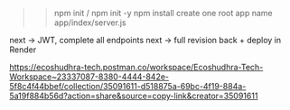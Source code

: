 >> npm init / npm init -y
>> npm install <package>
>> create one root app name app/index/server.js




next -> JWT, complete all endpoints
next -> full revision back + deploy in Render

https://ecoshudhra-tech.postman.co/workspace/Ecoshudhra-Tech-Workspace~23337087-8380-4444-842e-5f8c4f44bbef/collection/35091611-d518875a-69bc-4f19-884a-5a19f884b56d?action=share&source=copy-link&creator=35091611